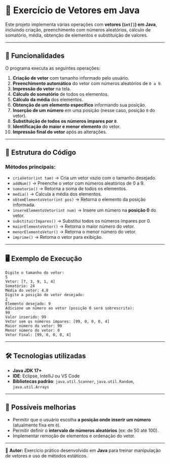 # 📌 Exercício de Vetores em Java

Este projeto implementa várias operações com **vetores (`int[]`) em Java**, incluindo criação, preenchimento com números aleatórios, cálculo de somatório, média, obtenção de elementos e substituição de valores.

---

## 🚀 Funcionalidades

O programa executa as seguintes operações:

1. **Criação de vetor** com tamanho informado pelo usuário.  
2. **Preenchimento automático** do vetor com números aleatórios de `0 a 9`.  
3. **Impressão do vetor** na tela.  
4. **Cálculo do somatório** de todos os elementos.  
5. **Cálculo da média** dos elementos.  
6. **Obtenção de um elemento específico** informando sua posição.  
7. **Inserção de um número** em uma posição (nesse caso, posição `0` do vetor).  
8. **Substituição de todos os números ímpares por `0`**.  
9. **Identificação do maior e menor elemento** do vetor.  
10. **Impressão final do vetor** após as alterações.

---

## 📂 Estrutura do Código

### Métodos principais:

- `criaVetor(int tam)` → Cria um vetor vazio com o tamanho desejado.  
- `addNum()` → Preenche o vetor com números aleatórios de 0 a 9.  
- `somatorio()` → Retorna a soma de todos os elementos.  
- `media()` → Calcula a média dos elementos.  
- `obtemElementoVetor(int pos)` → Retorna o elemento da posição informada.  
- `insereElementoVetor(int num)` → Insere um número na **posição 0** do vetor.  
- `substituirImpares()` → Substitui todos os números ímpares por 0.  
- `maiorElementoVetor()` → Retorna o maior número do vetor.  
- `menorElementoVetor()` → Retorna o menor número do vetor.  
- `imprime()` → Retorna o vetor para exibição.  

---

## 🖥️ Exemplo de Execução

```
Digite o tamanho do vetor: 
5
Vetor: [7, 3, 9, 1, 4]
Somatório: 24
Média do vetor: 4.8
Digite a posição do vetor desejado: 
2
Elemento desejado: 9
Adicione um número ao vetor (posição 0 será sobrescrita): 
99
Valor inserido: 99
Vetor sem os números ímpares: [99, 0, 0, 0, 4]
Maior número do vetor: 99
Menor número do vetor: 0
Vetor Final: [99, 0, 0, 0, 4]
```

---

## 🛠️ Tecnologias utilizadas
- **Java JDK 17+**
- **IDE**: Eclipse, IntelliJ ou VS Code
- **Bibliotecas padrão**: `java.util.Scanner`, `java.util.Random`, `java.util.Arrays`

---

## 📌 Possíveis melhorias
- Permitir que o usuário escolha **a posição onde inserir um número** (atualmente fixa em `0`).  
- Permitir definir o **intervalo de números aleatórios** (ex: de 50 até 100).  
- Implementar remoção de elementos e ordenação do vetor.  

---

📖 **Autor:** Exercício prático desenvolvido em **Java** para treinar manipulação de vetores e uso de métodos estáticos.  
